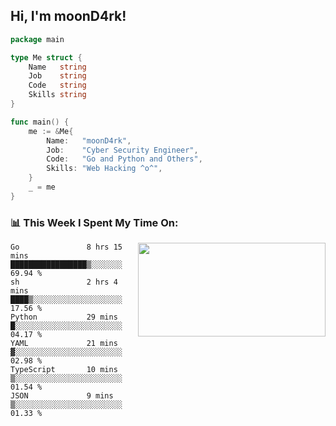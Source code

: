 <h2> Hi, I'm moonD4rk!</h2>

```go
package main

type Me struct {
	Name   string
	Job    string
	Code   string
	Skills string
}

func main() {
	me := &Me{
		Name:   "moonD4rk",
		Job:    "Cyber Security Engineer",
		Code:   "Go and Python and Others",
		Skills: "Web Hacking ^o^",
	}
	_ = me
}
```

<h3>📊 This Week I Spent My Time On:</h3>
<img align='right' src="https://github-readme-stats.vercel.app/api?username=moond4rk&show_icons=true&theme=radical", width="300" height="150">

<!--START_SECTION:waka-->

```text
Go               8 hrs 15 mins   █████████████████▒░░░░░░░   69.94 %
sh               2 hrs 4 mins    ████▒░░░░░░░░░░░░░░░░░░░░   17.56 %
Python           29 mins         █░░░░░░░░░░░░░░░░░░░░░░░░   04.17 %
YAML             21 mins         ▓░░░░░░░░░░░░░░░░░░░░░░░░   02.98 %
TypeScript       10 mins         ▒░░░░░░░░░░░░░░░░░░░░░░░░   01.54 %
JSON             9 mins          ▒░░░░░░░░░░░░░░░░░░░░░░░░   01.33 %
```

<!--END_SECTION:waka-->

